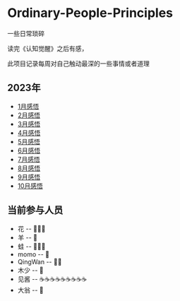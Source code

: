 # Ordinary-People-Principles
一些日常琐碎

读完《认知觉醒》之后有感，

此项目记录每周对自己触动最深的一些事情或者道理

## 2023年
* [1月感悟](https://github.com/Lamber-maybe/Ordinary-People-Principles/tree/main/2023/2023-01.md)
* [2月感悟](https://github.com/Lamber-maybe/Ordinary-People-Principles/tree/main/2023/2023-02.md)
* [3月感悟](https://github.com/Lamber-maybe/Ordinary-People-Principles/tree/main/2023/2023-03.md)
* [4月感悟](https://github.com/Lamber-maybe/Ordinary-People-Principles/tree/main/2023/2023-04.md)
* [5月感悟](https://github.com/Lamber-maybe/Ordinary-People-Principles/tree/main/2023/2023-05.md)
* [6月感悟](https://github.com/Lamber-maybe/Ordinary-People-Principles/tree/main/2023/2023-06.md)
* [7月感悟](https://github.com/Lamber-maybe/Ordinary-People-Principles/tree/main/2023/2023-07.md)
* [8月感悟](https://github.com/Lamber-maybe/Ordinary-People-Principles/tree/main/2023/2023-08.md)
* [9月感悟](https://github.com/Lamber-maybe/Ordinary-People-Principles/tree/main/2023/2023-09.md)
* [10月感悟](https://github.com/Lamber-maybe/Ordinary-People-Principles/tree/main/2023/2023-10.md)

## 当前参与人员
* 花 -- 🤡🥵🤡
* 羊 -- 🎯
* 蛙 -- 👊👊👊
* momo -- 🖕
* QingWan -- 👩‍🎓
* 木少 -- 🤡
* 见酱 -- ☕☕☕☕☕☕☕☕☕
* 大翁 -- 🍞
